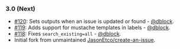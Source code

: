 ### 3.0 (Next)

* [#120](https://github.com/JasonEtco/create-an-issue/pull/120): Sets outputs when an issue is updated or found - [@dblock](https://github.com/dblock).
* [#119](https://github.com/JasonEtco/create-an-issue/pull/119): Adds support for mustache templates in labels - [@dblock](https://github.com/dblock).
* [#118](https://github.com/JasonEtco/create-an-issue/pull/118): Fixes `search_existing=all` - [@dblock](https://github.com/dblock).
* Initial fork from unmaintained [JasonEtco/create-an-issue](https://github.com/JasonEtco/create-an-issue).
